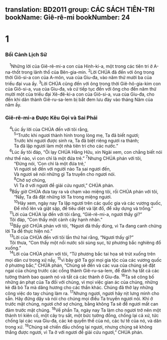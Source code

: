 translation: BD2011
group: CÁC SÁCH TIÊN-TRI
bookName: Giê-rê-mi 
bookNumber: 24
-------

<div class="title"><h1>1</h1><h3>Bối Cảnh Lịch Sử</h3></div>
<span class="verse gie_1_1"> <sup>1</sup>Những lời của Giê-rê-mi-a con của Hinh-ki-a, một trong các tiên tri ở A-na-thốt trong lãnh thổ của Bên-gia-min. </span>
<span class="verse gie_1_2"><sup>2</sup>Lời CHÚA đã đến với ông trong thời Giô-si-a con của A-môn, vua của Giu-đa, vào năm thứ mười ba của triều đại vua ấy. </span>
<span class="verse gie_1_3"><sup>3</sup>Lời CHÚA cũng đến với ông trong thời Giê-hô-gia-kim con của Giô-si-a, vua của Giu-đa, và cứ tiếp tục đến với ông cho đến năm thứ mười một của triều đại Xê-đê-ki-a con của Giô-si-a, vua của Giu-đa, cho đến khi dân thành Giê-ru-sa-lem bị bắt đem lưu đày vào tháng Năm của năm ấy.<br/></span>
<div class="title"><h3>Giê-rê-mi-a Ðược Kêu Gọi và Sai Phái</h3></div>
<span class="verse gie_1_4"> <sup>4</sup>Lúc ấy lời của CHÚA đến với tôi rằng,<br/></span>
<span class="verse gie_1_5">  <sup>5</sup>“Trước khi ngươi thành hình trong lòng mẹ, Ta đã biết ngươi;<br/>  Trước khi ngươi được sinh ra, Ta đã biệt riêng ngươi ra thánh;<br/>  Ta đã lập ngươi làm một nhà tiên tri cho các nước.”<br/></span>
<span class="verse gie_1_6"> <sup>6</sup>Lúc ấy tôi đáp, “Ôi lạy CHÚA Hằng Hữu, xin Ngài xem, con chẳng biết nói như thế nào, vì con chỉ là một đứa trẻ.” </span>
<span class="verse gie_1_7"><sup>7</sup>Nhưng CHÚA phán với tôi,<br/>  “Ðừng nói, ‘Con chỉ là một đứa trẻ,’<br/>  Vì ngươi sẽ đến với người nào Ta sai ngươi đến,<br/>  Và ngươi sẽ nói những gì Ta truyền cho ngươi nói.<br/></span>
<span class="verse gie_1_8">  <sup>8</sup>Chớ sợ chúng, <br/>  Vì Ta ở với ngươi để giải cứu ngươi,” CHÚA phán.<br/></span>
<span class="verse gie_1_9"> <sup>9</sup>Bấy giờ CHÚA đưa tay ra và chạm vào miệng tôi, rồi CHÚA phán với tôi,<br/>  “Nầy, Ta đã đặt những lời Ta trong miệng ngươi.<br/></span>
<span class="verse gie_1_10">  <sup>10</sup>Hãy xem, ngày nay Ta lập ngươi trên các quốc gia và các vương quốc,<br/>  Ðể nhổ lên và giật sập, để tiêu diệt và lật đổ, để xây dựng và trồng.”<br/></span>
<span class="verse gie_1_11"> <sup>11</sup>Lời của CHÚA lại đến với tôi rằng, “Giê-rê-mi-a, ngươi thấy gì?”<br/> Tôi đáp, “Con thấy một cành cây hạnh nhân.” <br/></span>
<span class="verse gie_1_12"> <sup>12</sup>Bấy giờ CHÚA phán với tôi, “Ngươi đã thấy đúng, vì Ta đang canh chừng lời Ta để thực hiện nó.”<br/></span>
<span class="verse gie_1_13"> <sup>13</sup>Lời của CHÚA đến với tôi lần thứ hai rằng, “Ngươi thấy gì?”<br/> Tôi thưa, “Con thấy một nồi nước sôi sùng sục, từ phương bắc nghiêng đổ xuống.”<br/></span>
<span class="verse gie_1_14"> <sup>14</sup>Lời của CHÚA phán với tôi, “Từ phương bắc tai họa sẽ trút xuống trên mọi dân cư trong xứ nầy, </span>
<span class="verse gie_1_15"><sup>15</sup>vì bây giờ Ta gọi mọi gia tộc của các vương quốc ở phương bắc,” CHÚA phán, “Chúng sẽ đến và các vua của chúng sẽ đặt ngai của chúng trước các cổng thành Giê-ru-sa-lem, để đánh hạ tất cả các tường thành bao quanh nó và tất cả các thành ở Giu-đa. </span>
<span class="verse gie_1_16"><sup>16</sup>Ta sẽ công bố những án phạt của Ta đối với chúng, vì mọi việc gian ác của chúng, những kẻ đã bỏ Ta mà dâng hương cho các thần khác. Chúng đã thờ lạy những công việc do tay chúng làm ra. </span>
<span class="verse gie_1_17"><sup>17</sup>Nhưng ngươi, ngươi hãy nịt lưng mình cho sẵn. Hãy đứng dậy và nói cho chúng mọi điều Ta truyền ngươi nói. Khi ở trước mặt chúng, ngươi chớ sợ chúng, bằng không Ta sẽ để ngươi mất can đảm trước mặt chúng. </span>
<span class="verse gie_1_18"><sup>18</sup>Về phần Ta, ngày nay Ta làm cho ngươi trở nên một thành trì kiên cố, một cây trụ sắt, một bức tường đồng, chống lại cả xứ, tức chống lại các vua Giu-đa, các kẻ quyền thế của nó, các tư tế của nó, và dân trong xứ. </span>
<span class="verse gie_1_19"><sup>19</sup>Chúng sẽ chiến đấu chống lại ngươi, nhưng chúng sẽ không thắng được ngươi, vì Ta ở với ngươi để giải cứu ngươi,” CHÚA phán.<br/></span>

